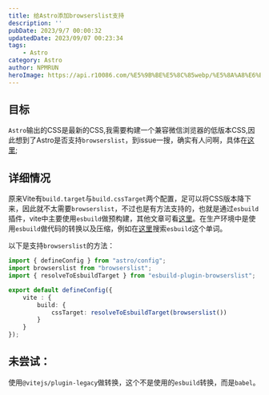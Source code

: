 ```yaml
---
title: 给Astro添加browserslist支持
description: ''
pubDate: 2023/9/7 00:00:32
updatedDate: 2023/09/07 00:23:34
tags:
    - Astro
category: Astro
author: NPMRUN
heroImage: https://api.r10086.com/%E5%9B%BE%E5%8C%85webp/%E5%8A%A8%E6%BC%AB%E7%BB%BC%E5%90%882/yande550104_yanis.webp
---
```


## 目标

`Astro`输出的CSS是最新的CSS,我需要构建一个兼容微信浏览器的低版本CSS,因此想到了Astro是否支持`browserslist`，到issue一搜，确实有人问啊，具体在[这里](https://github.com/withastro/astro/issues/4092);

## 详细情况

原来Vite有`build.target`与`build.cssTarget`两个配置，足可以将CSS版本降下来，因此就不太需要`browserslist`，不过也是有方法支持的，也就是通过`esbuild`插件，vite中主要使用`esbuild`做预构建，其他文章可看[这里](https://juejin.cn/post/7240740177449435191#heading-9)。在生产环境中是使用`esbuild`做代码的转换以及压缩，例如在[这里](https://vitejs.cn/vite3-cn/config/build-options.html#build-target)搜索`esbuild`这个单词。

以下是支持`browserslist`的方法：

```ts
import { defineConfig } from "astro/config";
import browserslist from "browserslist";
import { resolveToEsbuildTarget } from "esbuild-plugin-browserslist";

export default defineConfig({
    vite : {
        build: {
            cssTarget: resolveToEsbuildTarget(browserslist())
        }
    }
});
```

## 未尝试：

使用`@vitejs/plugin-legacy`做转换，这个不是使用的`esbuild`转换，而是`babel`。
